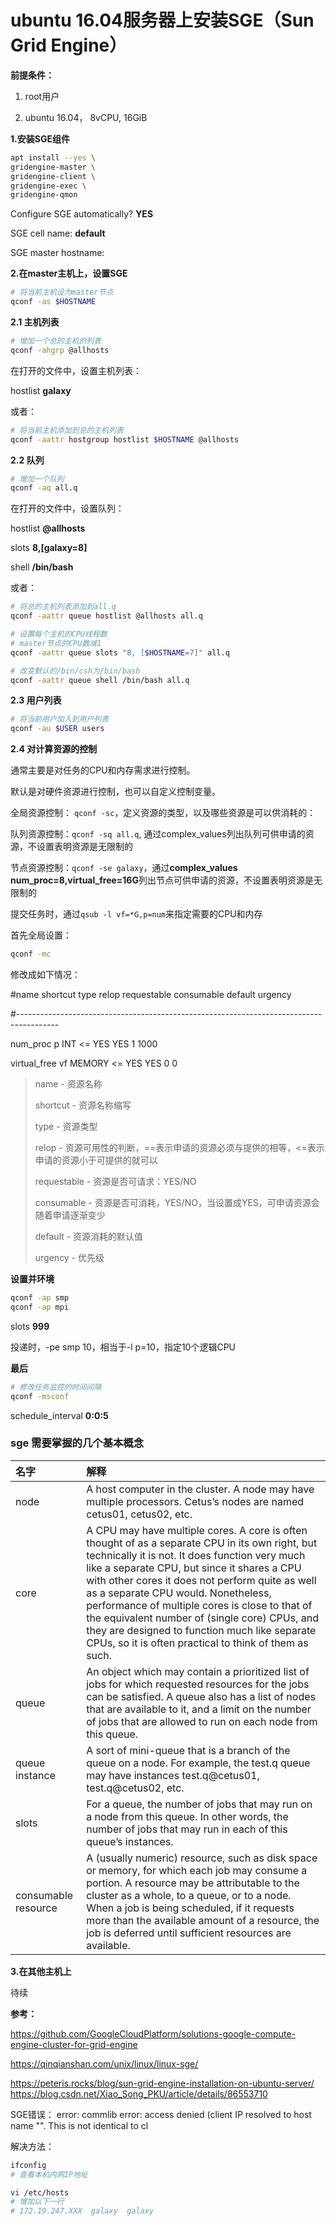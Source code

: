 # ubuntu 16.04服务器上安装SGE（Sun Grid Engine）

**前提条件：**

1. root用户

2. ubuntu 16.04， 8vCPU, 16GiB



**1.安装SGE组件**

```bash
apt install --yes \
gridengine-master \
gridengine-client \
gridengine-exec \
gridengine-qmon
```

Configure SGE automatically? **YES**

SGE cell name: **default**

SGE master hostname: **<enter your master hostname>**

**2.在master主机上，设置SGE**

```bash
# 将当前主机设为master节点
qconf -as $HOSTNAME
```



**2.1 主机列表**

```bash
# 增加一个总的主机的列表
qconf -ahgrp @allhosts
```

在打开的文件中，设置主机列表：

hostlist **galaxy**

或者：

```bash
# 将当前主机添加到总的主机列表
qconf -aattr hostgroup hostlist $HOSTNAME @allhosts
```



**2.2 队列**

```bash
# 增加一个队列
qconf -aq all.q
```

在打开的文件中，设置队列：

hostlist              **@allhosts**

slots                 **8,[galaxy=8]**

shell                 **/bin/bash**



或者：

```bash
# 将总的主机列表添加到all.q
qconf -aattr queue hostlist @allhosts all.q

# 设置每个主机的CPU线程数
# master节点的CPU数减1
qconf -aattr queue slots "8, [$HOSTNAME=7]" all.q

# 改变默认的/bin/csh为/bin/bash
qconf -aattr queue shell /bin/bash all.q
```



**2.3 用户列表**

```bash
# 将当前用户加入到用户列表
qconf -au $USER users
```



**2.4 对计算资源的控制**

通常主要是对任务的CPU和内存需求进行控制。

默认是对硬件资源进行控制，也可以自定义控制变量。

全局资源控制： `qconf -sc`，定义资源的类型，以及哪些资源是可以供消耗的：

队列资源控制：`qconf -sq all.q`, 通过complex_values列出队列可供申请的资源，不设置表明资源是无限制的

节点资源控制：`qconf -se galaxy`，通过**complex_values        num_proc=8,virtual_free=16G**列出节点可供申请的资源，不设置表明资源是无限制的

提交任务时，通过`qsub -l vf=*G,p=num`来指定需要的CPU和内存



首先全局设置：

```bash
qconf -mc
```

修改成如下情况：

#name               shortcut   type        relop requestable consumable default  urgency

#----------------------------------------------------------------------------------------

num_proc            p          INT         <=    YES         YES        1        1000

virtual_free        vf         MEMORY      <=    YES         YES        0        0

> name - 资源名称
>
> shortcut - 资源名称缩写
>
> type - 资源类型
>
> relop - 资源可用性的判断，==表示申请的资源必须与提供的相等，<=表示申请的资源小于可提供的就可以
>
> requestable - 资源是否可请求：YES/NO
>
> consumable - 资源是否可消耗，YES/NO，当设置成YES，可申请资源会随着申请逐渐变少
>
> default - 资源消耗的默认值
>
> urgency - 优先级


**设置并环境**
```bash
qconf -ap smp
qconf -ap mpi
```
slots	**999**

投递时，-pe smp 10，相当于-l p=10，指定10个逻辑CPU


**最后**

```bash
# 修改任务监控的时间间隔
qconf -msconf
```

schedule_interval                 **0:0:5**



### **sge 需要掌握的几个基本概念**

| 名字                | 解释                                                         |
| :------------------ | :----------------------------------------------------------- |
| node                | A host computer in the cluster. A node may have multiple processors. Cetus’s nodes are named cetus01, cetus02, etc. |
| core                | A CPU may have multiple cores. A core is often thought of as a separate CPU in its own right, but technically it is not. It does function very much like a separate CPU, but since it shares a CPU with other cores it does not perform quite as well as a separate CPU would. Nonetheless, performance of multiple cores is close to that of the equivalent number of (single core) CPUs, and they are designed to function much like separate CPUs, so it is often practical to think of them as such. |
| queue               | An object which may contain a prioritized list of jobs for which requested resources for the jobs can be satisfied. A queue also has a list of nodes that are available to it, and a limit on the number of jobs that are allowed to run on each node from this queue. |
| queue instance      | A sort of mini-queue that is a branch of the queue on a node. For example, the test.q queue may have instances test.q@cetus01, test.q@cetus02, etc. |
| slots               | For a queue, the number of jobs that may run on a node from this queue. In other words, the number of jobs that may run in each of this queue’s instances. |
| consumable resource | A (usually numeric) resource, such as disk space or memory, for which each job may consume a portion. A resource may be attributable to the cluster as a whole, to a queue, or to a node. When a job is being scheduled, if it requests more than the available amount of a resource, the job is deferred until sufficient resources are available. |



**3.在其他主机上**

待续



**参考：**

https://github.com/GoogleCloudPlatform/solutions-google-compute-engine-cluster-for-grid-engine

https://qinqianshan.com/unix/linux/linux-sge/

https://peteris.rocks/blog/sun-grid-engine-installation-on-ubuntu-server/
https://blog.csdn.net/Xiao_Song_PKU/article/details/86553710





SGE错误：
error: commlib error: access denied (client IP resolved to host name "". This is not identical to cl

解决方法：
```bash
ifconfig
# 查看本机内网IP地址

vi /etc/hosts
# 增加以下一行
# 172.19.247.XXX  galaxy  galaxy
```
